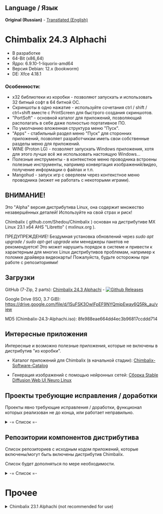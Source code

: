 ## Language / Язык
**Original (Russian)** - [Transtlated (English)](https://github.com/Shedou/Chimbalix/blob/main/README-EN.md)
# Chimbalix 24.3 Alphachi
* В разработке
* 64-Bit (x86_64)
* Ядро: 6.9.10-1-liquorix-amd64
* Версия Debian: 12.x (bookworm)
* DE: Xfce 4.18.1
### Особенности:
* x32 библиотеки из коробки - позволяют запускать и использовать 32 битный софт в 64 битной ОС.
* Скриншоты в одно нажатие - используйте сочетания ctrl / shift / ctrl+shift вместе с PrintScreen для быстрого создания скриншотов.
* "PortSoft" - основной каталог для приложений, позволяющий располагать в себе даже полностью портативное ПО.
* По умолчанию вложенная структура меню "Пуск".
* "Apps" - стабильный раздел меню "Пуск" для сторонних приложений, позволяет разработчикам иметь свои собственные разделы меню для приложений.
* WINE (Proton LG) - позволяет запускать Windows приложения, хотя для этого лучше всё же использовать настоящую Windows...
* Полезные инструменты - в контекстное меню проводника встроены полезные инструменты, например конвертация изображений/видео, получение информации о файлах и т.п.
* Mangohud - запуск игр с оверлеем через контекстное меню проводника (может не работать с некоторыми играми).

## ВНИМАНИЕ!

Это "Alpha" версия дистрибутива Linux, она содержит множество незавершённых деталей! Используйте на свой страх и риск!

Chimbalix ( github.com/Shedou/Chimbalix ) основан на дистрибутиве MX Linux 23.1 x64 AHS "Libretto" ( mxlinux.org ).

ПРЕДУПРЕЖДЕНИЕ! Бездумная установка обновлений через *sudo apt upgrade / sudo apt-get upgrade* или менеджеры пакетов не рекомендуется! Это может нарушить порядок в системе и привести к характерным для многих Linux дистрибутивов проблемам, например к поломке драйвера видеокарты! Пожалуйста, будьте осторожны при работе с репозиториями!

## Загрузки

GitHub (7-Zip, 2 parts): [Chimbalix 24.3 Alphachi](https://github.com/Shedou/Chimbalix/releases/tag/Chimbalix_243) - [![Github Releases](https://img.shields.io/github/downloads/Shedou/Chimbalix/Chimbalix_243/total.svg)](https://github.com/Shedou/Chimbalix/releases/tag/Chimbalix_243)

Google Drive (ISO, 3.7 GiB): https://drive.google.com/file/d/1SuFSK3OwIFpEF9NYQmipEway6Q5Rk_au/view

MD5 (Chimbalix-24.3-Alphachi.iso): 8fe988eae664dd4ec3b96817ccddd714

## Интересные приложения
Интересные и возможно полезные приложения, которые не включены в дистрибутив "из коробки".

* Каталог приложений для Chimbalix (в начальной стадии): [Chimbalix-Software-Catalog](https://github.com/Shedou/Chimbalix-Software-Catalog)

* Генерация изображений с помощью нейронных сетей: [Сборка Stable Diffusion Web UI Neuro Linux](https://github.com/Shedou/Neuro/tree/main/SD_WEBUI_Neuro_Linux)


## Проекты требующие исправления / доработки
Проекты явно требующие исправления / доработки, функционал которых реализован не до конца, или работает неправильно.

<details>
  <summary>-= Список =-</summary>

* Скрипты для Chimbalix: [chimbalix-scripts](https://github.com/Shedou/chimbalix-scripts)

</details>

## Репозитории компонентов дистрибутива
Список репозиториев с исходным кодом приложений, которые включены/могут быть включены дистрибутив Chimbalix.

Список будет дополняться по мере необходимости.

<details>
  <summary>-= Список =-</summary>

* Скрипты для Chimbalix: [chimbalix-scripts](https://github.com/Shedou/chimbalix-scripts)
* Программа установки дистрибутива: [chimbalix-installer](https://github.com/Shedou/chimbalix-installer)
* Программа создания ISO образа дистрибутива: [chimbalix-snapshot](https://github.com/Shedou/chimbalix-snapshot)
* Анализатор использованного места на дисках Baobab: [chimbalix-baobab](https://github.com/Shedou/chimbalix-baobab)

</details>

# Прочее
<details>
  <summary>Chimbalix 23.1 Alphachi (not recommended for use)</summary>

# Chimbalix 23.1 Alphachi (not recommended for use)
* Kernel: 6.5.0-1mx-ahs-amd64
* Debian Version: 12.2 (bookworm)
* DE: Xfce 4.18.1
* GTK: 3.24.38
### Base Software

<details>
  <summary>Base Software</summary>

* File Managers: Thunar, Midnight Commander (CLI).
* Archivers: Ark, Engrampa, File Roller.
* Task Managers: System Monitoring Center, Xfce, Htop (CLI)
* Web Browsers: Firefox, MX Viewer.
* Office: LibreOffice.
* Image Viewer: Nomacs.
* Media Player: VLC.
* Text Editors: FeatherPad, Midnight Commander (CLI), Nano (CLI).
* Image Editors: Krita, RawTherapee.
* Audio Editor: Audacity.
* Video Editor: KDEnLive.
* 3D Modelling: Blender.
* IDE: Geany.
* Benchmarks: ChimbaBench, KDiskMark, HardInfo.
* Wine: Staging 8.12, Winetricks, custom wine prefix.

</details>

## WARNING!

This is the "Alpha" version of the Linux distribution, it contains a lot of unfinished things! Use at your own risk!

Chimbalix 23.1 "Alphachi" ( github.com/Shedou/Chimbalix ) is based on MX Linux 23.1 x64 AHS "Libretto" ( mxlinux.org )

ATTENTION! Installing updates via *sudo apt upgrade / sudo apt-get upgrade* or through the update center is highly not recommended!

## Downloads

### Google Drive (64-bit, ISO, 3.7 GiB): https://drive.google.com/drive/folders/1vJwvMnvEqnk92MZ_dmQpAaB9BEUCt03L

### GitHub (64-bit, 7-Zip, 2 parts): [Chimbalix 23.1 Alphachi](https://github.com/Shedou/Chimbalix/releases/tag/Chimbalix_v1) - [![Github Releases](https://img.shields.io/github/downloads/Shedou/Chimbalix/Chimbalix_v1/total.svg)](https://github.com/Shedou/Chimbalix/releases/tag/Chimbalix_v1)

### Service Packs:
[Chimbalix 23.1 Alphachi - Service Pack 1](https://github.com/Shedou/Chimbalix/releases/tag/Chimbalix_v1_sp1) - [![Github Releases](https://img.shields.io/github/downloads/Shedou/Chimbalix/Chimbalix_v1_sp1/total.svg)](https://github.com/Shedou/Chimbalix/releases/tag/Chimbalix_v1_sp1)

## Visuals

|![IMG_20231231_205657](https://github.com/Shedou/Chimbalix/assets/19572158/82976618-a74b-4911-9e6f-cf3a6ed5f6d7)|![IMG_20231231_210146_1](https://github.com/Shedou/Chimbalix/assets/19572158/f0528658-7330-445a-937d-8ddb6771c94b)|![IMG_20231231_210235](https://github.com/Shedou/Chimbalix/assets/19572158/eb6c2bb8-91c9-407d-9123-b51eeb295e4c)|![IMG_20231231_210314](https://github.com/Shedou/Chimbalix/assets/19572158/b8c409b6-6e8c-44ac-b301-6ac7f6840993)|
|-|-|-|-|

</details>
